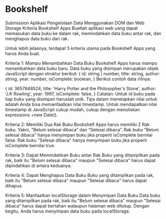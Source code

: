# Bookshelf
Submission Aplikasi Pengelolaan Data Menggunakan DOM dan Web Storage
Kriteria Bookshelf Apps
Buatlah aplikasi web yang dapat memasukan data buku ke dalam rak, memindahkan data buku antar rak, dan menghapus data buku dari rak. 

Untuk lebih jelasnya, terdapat 5 kriteria utama pada Bookshelf Apps yang harus Anda buat.



Kriteria 1: Mampu Menambahkan Data Buku
Bookshelf Apps harus mampu menambahkan data buku baru.
Data buku yang disimpan merupakan objek JavaScript dengan struktur berikut:
{
  id: string | number,
  title: string,
  author: string,
  year: number,
  isComplete: boolean,
}
Berikut contoh data riilnya:

{
  id: 3657848524,
  title: 'Harry Potter and the Philosopher\'s Stone',
  author: 'J.K Rowling',
  year: 1997,
  isComplete: false,
}
Catatan:
Untuk id buku pada tiap buku yang disimpan haruslah unik. Tips dalam menetapkan nilai untuk adalah Anda bisa memanfaatkan nilai timestamp. Untuk mendapatkan nilai timestamp di JavaScript cukup mudah, cukup dengan menuliskan expressions +new Date().


Kriteria 2: Memiliki Dua Rak Buku
Bookshelf Apps harus memiliki 2 Rak buku. Yakni, “Belum selesai dibaca” dan “Selesai dibaca”.
Rak buku "Belum selesai dibaca" hanya menyimpan buku jika properti isComplete bernilai false.
Rak buku "Selesai dibaca" hanya menyimpan buku jika properti isComplete bernilai true.



Kriteria 3: Dapat Memindahkan Buku antar Rak
Buku yang ditampilkan pada rak, baik itu "Belum selesai dibaca" maupun "Selesai dibaca" harus dapat dipindahkan di antara keduanya.



Kriteria 4: Dapat Menghapus Data Buku
Buku yang ditampilkan pada rak, baik itu "Belum selesai dibaca" maupun "Selesai dibaca" harus dapat dihapus.



Kriteria 5: Manfaatkan localStorage dalam Menyimpan Data Buku
Data buku yang ditampilkan pada rak, baik itu "Belum selesai dibaca" maupun "Selesai dibaca" harus dapat bertahan walaupun halaman web ditutup.
Dengan begitu, Anda harus menyimpan data buku pada localStorage.
